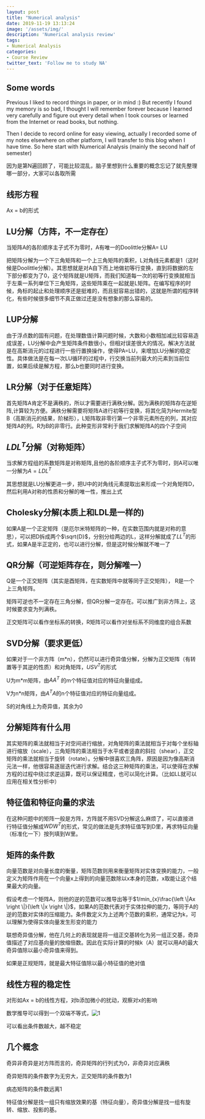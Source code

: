 ```yaml
---
layout: post
title: "Numerical analysis"
date: 2019-11-19 13:13:24
image: '/assets/img/'
description: 'Numerical analysis review'
tags:
- Numerical Analysis
categories:
- Course Review
twitter_text: 'Follow me to study NA'
---
```


## Some words

Previous I liked to record things in paper, or in mind :)  But recently I found my memory is so bad, I thought I will remember forever because I learned very carefully and figure out every detail when I took courses or learned from the Internet  or read books, but nothing.

Then I decide to record online for easy viewing, actually I recorded some of my notes elsewhere on other platform, I will transfer to this blog when I have time. So here start with Numerical Analysis (mainly the second half of semester)

因为是第N遍回顾了，可能比较混乱，脑子里想到什么重要的概念忘记了就先整理哪一部分，大家可以各取所需

## 线形方程

Ax = b的形式

## LU分解（方阵，不一定存在）

当矩阵A的各阶顺序主子式不为零时，A有唯一的Doolittle分解A= LU

把矩阵分解为一个下三角矩阵和一个上三角矩阵的乘积，L对角线元素都是1（这时候是Doolittle分解）。其思想就是对A自下而上地做初等行变换，直到将数据的左下部分都变为了0，这个矩阵就是U矩阵，而我们知道每一次的初等行变换就相当于左乘一系列单位下三角矩阵，这些矩阵乘在一起就是L矩阵。在编写程序的时候，角标的起止和处理顺序还是挺难的，而且挺容易出错的，这就是所谓的程序转化，有些时候很多细节不真正做过还是没有想象的那么容易的。

## LUP分解

由于浮点数的固有问题，在处理数值计算问题时候，大数和小数相加减比较容易造成误差，LU分解中会产生矩阵条件数很小，但相对误差很大的情况。解决方法就是在高斯消元的过程进行一些行置换操作，使得PA=LU，来增加LU分解的稳定性。具体做法是在每一次LU循环的过程中，行交换当前列最大的元素到当前位置，如果后续是解方程，那么b也要同时进行变换。

## LR分解（对于任意矩阵）

首先矩阵A肯定不是满秩的，所以才需要进行满秩分解。因为满秩的矩阵存在逆矩阵,计算较为方便。满秩分解需要将矩阵A进行初等行变换，将其化简为Hermite型B（高斯消元的结果，阶梯形），L矩阵取非零行第一个非零元素所在的列，其对应矩阵A的列。R为B的非零行。此种变形非常利于我们求解矩阵A的四个子空间

## $LDL^T$分解（对称矩阵）

当求解方程组的系数矩阵是对称矩阵,且他的各阶顺序主子式不为零时，则A可以唯一分解为$A= LDL^T$

其思想就是LU分解更进一步，把U中的对角线元素提取出来形成一个对角矩阵D，然后利用A对称的性质和分解的唯一性，推出上式

## Cholesky分解(本质上和LDL是一样的)

如果A是一个正定矩阵（是厄尔米特矩阵的一种，在实数范围内就是对称的意思），可以把D拆成两个$\sqrt{D}$，分别分给两边的L，这样分解就成了$LL^T$的形式，如果A是半正定的，也可以进行分解，但是这时候分解就不唯一了

## QR分解（可逆矩阵存在，则分解唯一）

Q是一个正交矩阵（其实是酉矩阵，在实数矩阵中就等同于正交矩阵）， R是一个上三角矩阵。

矩阵可逆也不一定存在三角分解，但QR分解一定存在。可以推广到非方阵上，这时候要求变为列满秩。

正交矩阵可以看作坐标系的转换，R矩阵可以看作对坐标系不同维度的组合系数

## SVD分解（要求更低）

如果对于一个非方阵（m\*n），仍然可以进行奇异值分解，分解为正交矩阵（有转置等于其逆的性质）和对角矩阵，$USV^T$的形式

U为m\*m矩阵，由$AA^T$ 的m个特征值对应的特征向量组成。

V为n*n矩阵，由$A^TA$的n个特征值对应的特征向量组成。

S的对角线上为奇异值，其余为0

## 分解矩阵有什么用

其实矩阵的乘法就相当于对空间进行缩放，对角矩阵的乘法就相当于对每个坐标轴进行缩放（scale），三角矩阵的乘法相当于水平或者竖直的斜拉（shear），正交矩阵的乘法就相当于旋转（rotate）。分解中很喜欢三角阵，原因是因为像高斯消元法一样，他很容易逐层迭代进行求解。结合这三种矩阵的乘法，可以使得在求解方程的过程中绕过求逆运算，既可以保证精度，也可以简化计算。（比如LL就可以应用在相关性分析中）

## 特征值和特征向量的求法

在这种问题中的矩阵一般是方阵，方阵就不用SVD分解这么麻烦了，可以直接进行特征值分解成$WDW^T$的形式，常见的做法是先求特征值写到D里，再求特征向量（标准化一下）按列填到W里。

## 矩阵的条件数

向量范数是对向量长度的衡量，矩阵范数则用来衡量矩阵对实体变换的能力，一般定义为矩阵作用在一个向量x上得到的向量范数除以x本身的范数，x取能让这个结果最大的向量。

假设考虑一个矩阵A，则他的逆的范数可以推导出等于$1/min_{x}\frac{\left \|Ax  \right \|}{\left \|x  \right \|}$，如果A的范数代表对于实体拉伸的能力，等同于A的逆的范数对实体的压缩能力。条件数定义为上述两个范数的乘积，通常记为k，可以理解为使得实体向量发生形变的能力

联想奇异值分解，他在几何上的表现就是将一组正交基转化为另一组正交基，奇异值描述了对应基向量的放缩倍数。因此在实际计算的时候k（A）就可以用A的最大奇异值除以最小奇异值来得到。

如果是正规矩阵，就是最大特征值除以最小特征值的绝对值

## 线性方程的稳定性

对形如Ax = b的线性方程，对b添加微小的扰动，观察对x的影响

数学推导可以得到一个双端不等式，![1](https://www.zhihu.com/equation?tex=%5Cbegin%7Bequation%7D+%5Cfrac%7B1%7D%7B%5Ckappa%28A%29%7D+%5Cfrac%7B%5Cleft%5ClVert+%5Cdelta+b+%5Cright%5ClVert%7D%7B%5Cleft%5ClVert+b+%5Cright%5ClVert%7D+%5Cle+%5Cfrac%7B%5Cleft%5ClVert+%5Cdelta+x+%5Cright%5ClVert%7D%7B%5Cleft%5ClVert+x+%5Cright%5ClVert%7D+%5Cle+%5Ckappa%28A%29+%5Cfrac%7B%5Cleft%5ClVert+%5Cdelta+b+%5Cright%5ClVert%7D%7B%5Cleft%5ClVert+b+%5Cright%5ClVert%7D+%5Ctag%7B6%7D+%5Cend%7Bequation%7D)

可以看出条件数越大，越不稳定

## 几个概念

奇异非奇异是对方阵而言的，奇异矩阵的行列式为0，非奇异对应满秩

奇异矩阵的条件数字为无穷大，正交矩阵的条件数为1

病态矩阵的条件数远离1

特征值分解是找一组只有缩放效果的基（特征向量），奇异值分解是找一组有旋转、缩放、投影的基。



